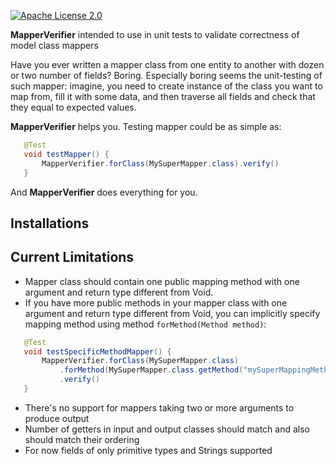 [![Apache License 2.0](https://img.shields.io/:license-Apache%20License%202.0-blue.svg?style=plastic)](https://github.com/olegosipenko/mapperverifier/blob/master/LICENSE.md)

**MapperVerifier** intended to use in unit tests to validate correctness of model class mappers

Have you ever written a mapper class from one entity to another with dozen or two number of fields? Boring. Especially boring seems the unit-testing of such mapper: imagine, you need to create instance of the class you want to map from, fill it with some data, and then traverse all fields and check that they equal to expected values.

**MapperVerifier** helps you. Testing mapper could be as simple as:

```java
   @Test
   void testMapper() {
       MapperVerifier.forClass(MySuperMapper.class).verify()
   }
```

And **MapperVerifier** does everything for you.

Installations
---

Current Limitations
---
* Mapper class should contain one public mapping method with one argument and return type different from Void.
* If you have more public methods in your mapper class with one argument and return type different from Void, you can implicitly specify mapping method using method `forMethod(Method method)`:

```java
   @Test
   void testSpecificMethodMapper() {
       MapperVerifier.forClass(MySuperMapper.class)
           .forMethod(MySuperMapper.class.getMethod("mySuperMappingMethod"))
           .verify()
   }
```
* There's no support for mappers taking two or more arguments to produce output
* Number of getters in input and output classes should match and also should match their ordering
* For now fields of only primitive types and Strings supported
